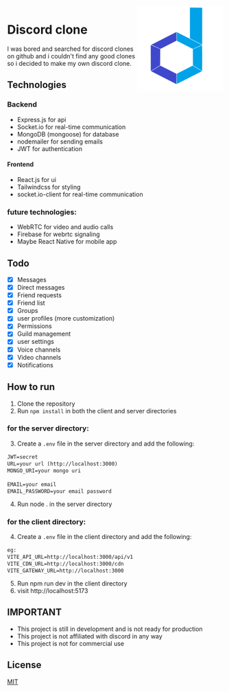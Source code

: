<img src="/logo.svg" width="200" height="200" align="right" alt="Discord clone logo" />

# Discord clone
I was bored and searched for discord clones on github and i couldn't find any good clones so i decided to make my own discord clone. 

## Technologies

### Backend
- Express.js for api
- Socket.io for real-time communication
- MongoDB (mongoose) for database
- nodemailer for sending emails
- JWT for authentication

#### Frontend
- React.js for ui
- Tailwindcss for styling
- socket.io-client for real-time communication

### future technologies:
- WebRTC for video and audio calls
- Firebase for webrtc signaling
- Maybe React Native for mobile app

## Todo
- [x] Messages
- [x] Direct messages
- [x] Friend requests
- [x] Friend list
- [x] Groups
- [x] user profiles (more customization)
- [x] Permissions
- [x] Guild management
- [x] user settings
- [x] Voice channels
- [x] Video channels
- [x] Notifications

## How to run
1. Clone the repository
2. Run `npm install` in both the client and server directories

### for the server directory:
3. Create a `.env` file in the server directory and add the following:
```
JWT=secret
URL=your url (http://localhost:3000)
MONGO_URI=your mongo uri

EMAIL=your email
EMAIL_PASSWORD=your email password
```

4. Run node . in the server directory

### for the client directory:
4. Create a `.env` file in the client directory and add the following:
```
eg:
VITE_API_URL=http://localhost:3000/api/v1
VITE_CDN_URL=http://localhost:3000/cdn
VITE_GATEWAY_URL=http://localhost:3000
```

5. Run npm run dev in the client directory
6. visit http://localhost:5173

## IMPORTANT
- This project is still in development and is not ready for production
- This project is not affiliated with discord in any way
- This project is not for commercial use

## License
[MIT](https://choosealicense.com/licenses/mit/)
